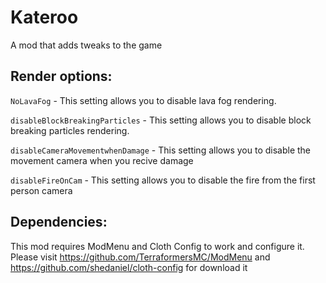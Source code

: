 # Kateroo
A mod that adds tweaks to the game

## Render options:

``NoLavaFog`` - This setting allows you to disable lava fog rendering.

``disableBlockBreakingParticles`` - This setting allows you to disable block breaking particles rendering.

``disableCameraMovementwhenDamage`` - This setting allows you to disable the movement camera when you recive damage

``disableFireOnCam`` - This setting allows you to disable the fire from the first person camera

## Dependencies:

This mod requires ModMenu and Cloth Config to work and configure it. Please visit https://github.com/TerraformersMC/ModMenu and https://github.com/shedaniel/cloth-config for download it
